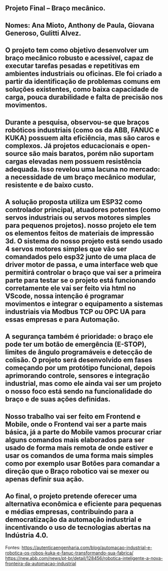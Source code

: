 Projeto Final – Braço mecânico.
---------------------------------------------------------------------
Nomes: Ana Mioto, Anthony de Paula, Giovana Generoso, Gulitti Alvez.
-----------------------------------------------------------------------------------------------------------------------------------------------------------------------------
O projeto tem como objetivo desenvolver um braço mecânico robusto e acessível, capaz de executar tarefas pesadas e repetitivas em ambientes industriais ou oficinas. Ele foi criado a partir da identificação de problemas comuns em soluções existentes, como baixa capacidade de carga, pouca durabilidade e falta de precisão nos movimentos.
-----------------------------------------------------------------------------------------------------------------------------------------------------------------------------
Durante a pesquisa, observou-se que braços robóticos industriais (como os da ABB, FANUC e KUKA) possuem alta eficiência, mas são caros e complexos. Já projetos educacionais e open-source são mais baratos, porém não suportam cargas elevadas nem possuem resistência adequada. Isso revelou uma lacuna no mercado: a necessidade de um braço mecânico modular, resistente e de baixo custo.
----------------------------------------------------------------------------------------------------------------------------------------------------------------------------
A solução proposta utiliza um ESP32 como controlador principal, atuadores potentes (como servos industriais ou servos motores simples para pequenos projetos). nosso projeto ele tem os elementos feitos de materiais de impressão 3d. O sistema do nosso projeto está sendo usado 4 servos motores simples que vão ser comandados pelo esp32 junto de uma placa de driver motor de passa, e uma interface web que permitirá controlar o braço que vai ser a primeira parte para testar se o projeto está funcionando corretamente ele vai ser feito via html no VScode, nossa intenção é programar movimentos e integrar o equipamento a sistemas industriais via Modbus TCP ou OPC UA para essas empresas e para Automação.
----------------------------------------------------------------------------------------------------------------------------------------------------------------------------
A segurança também é prioridade: o braço ele pode ter um botão de emergência (E-STOP), limites de ângulo programáveis e detecção de colisão. O projeto será desenvolvido em fases começando por um protótipo funcional, depois aprimorando controle, sensores e integração industrial, mas como ele ainda vai ser um projeto o nosso foco está sendo na funcionalidade do braço e de suas ações definidas.
----------------------------------------------------------------------------------------------------------------------------------------------------------------------------
Nosso trabalho vai ser feito em Frontend e Mobile, onde o Frontend vai ser a parte mais básica, já a parte do Mobile vamos procurar criar alguns comandos mais elaborados para ser usado de forma mais remota de onde estiver e usar os comandos de uma forma mais simples como por exemplo usar Botões para comandar a direção que o Braço robotico vai se mexer ou apenas definir sua ação.
--------------------------------------------------------------------------------------------------------------------------------------------------------------------------
Ao final, o projeto pretende oferecer uma alternativa econômica e eficiente para pequenas e médias empresas, contribuindo para a democratização da automação industrial e incentivando o uso de tecnologias abertas na Indústria 4.0.
------------------------------------------------------------------------------------------------------------------------------
Fontes: https://autenticaengenharia.com/blog/automacao-industrial-e-robotica-os-robos-kuka-e-fanuc-transformando-sua-fabrica/
https://new.abb.com/news/pt-br/detail/128456/robotica-inteligente-a-nova-fronteira-da-automacao-industrial